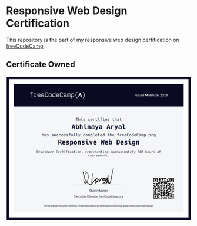 # Responsive Web Design Certification
This repository is the part of my responsive web design certification on <a href="https://freecodecamp.org" target="_blank">freeCodeCamp</a>.

## Certificate Owned
<a href="https://freecodecamp.org/certification/abhinaya-aryal/responsive-web-design" target="_blank"><img src="/res_web_design.png" alt="certificate of responsive web design certified by freeCodeCamp to Abhinaya Aryal" /></a>
